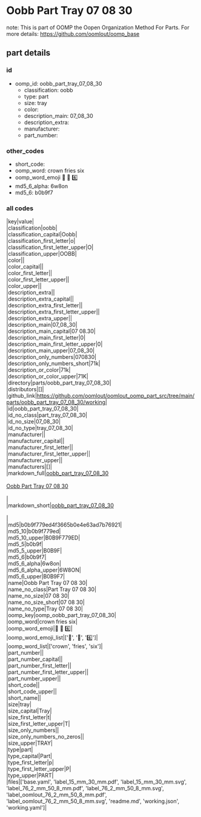 # Oobb Part Tray 07 08 30  

note: This is part of OOMP the Oopen Organization Method For Parts. For more details: https://github.com/oomlout/oomp_base

##  part details





### id
* oomp_id: oobb_part_tray_07_08_30
  * classification: oobb
  * type: part
  * size: tray
  * color: 
  * description_main: 07_08_30
  * description_extra: 
  * manufacturer: 
  * part_number: 

### other_codes
* short_code: 
* oomp_word: crown fries six
* oomp_word_emoji :crown: :fries: :six:
* md5_6_alpha: 6w8on
* md5_6: b0b9f7

### all codes 
|key|value|  
|classification|oobb|  
|classification_capital|Oobb|  
|classification_first_letter|o|  
|classification_first_letter_upper|O|  
|classification_upper|OOBB|  
|color||  
|color_capital||  
|color_first_letter||  
|color_first_letter_upper||  
|color_upper||  
|description_extra||  
|description_extra_capital||  
|description_extra_first_letter||  
|description_extra_first_letter_upper||  
|description_extra_upper||  
|description_main|07_08_30|  
|description_main_capital|07 08.30|  
|description_main_first_letter|0|  
|description_main_first_letter_upper|0|  
|description_main_upper|07_08_30|  
|description_only_numbers|070830|  
|description_only_numbers_short|71k|  
|description_or_color|71k|  
|description_or_color_upper|71K|  
|directory|parts/oobb_part_tray_07_08_30|  
|distributors|[]|  
|github_link|https://github.com/oomlout/oomlout_oomp_part_src/tree/main/parts/oobb_part_tray_07_08_30/working|  
|id|oobb_part_tray_07_08_30|  
|id_no_class|part_tray_07_08_30|  
|id_no_size|07_08_30|  
|id_no_type|tray_07_08_30|  
|manufacturer||  
|manufacturer_capital||  
|manufacturer_first_letter||  
|manufacturer_first_letter_upper||  
|manufacturer_upper||  
|manufacturers|[]|  
|markdown_full|[oobb_part_tray_07_08_30](https://github.com/oomlout/oomlout_oomp_part_src/tree/main/parts/oobb_part_tray_07_08_30/working)<br>[](https://github.com/oomlout/oomlout_oomp_part_src/tree/main/parts/oobb_part_tray_07_08_30/working)<br>[Oobb Part Tray 07 08 30](https://github.com/oomlout/oomlout_oomp_part_src/tree/main/parts/oobb_part_tray_07_08_30/working)<br><br>|  
|markdown_short|[oobb_part_tray_07_08_30](https://github.com/oomlout/oomlout_oomp_part_src/tree/main/parts/oobb_part_tray_07_08_30/working)<br><br>|  
|md5|b0b9f779ed4f3665b0e4e63ad7b76921|  
|md5_10|b0b9f779ed|  
|md5_10_upper|B0B9F779ED|  
|md5_5|b0b9f|  
|md5_5_upper|B0B9F|  
|md5_6|b0b9f7|  
|md5_6_alpha|6w8on|  
|md5_6_alpha_upper|6W8ON|  
|md5_6_upper|B0B9F7|  
|name|Oobb Part Tray 07 08 30|  
|name_no_class|Part Tray 07 08 30|  
|name_no_size|07 08 30|  
|name_no_size_short|07 08 30|  
|name_no_type|Tray 07 08 30|  
|oomp_key|oomp_oobb_part_tray_07_08_30|  
|oomp_word|crown fries six|  
|oomp_word_emoji|:crown: :fries: :six:|  
|oomp_word_emoji_list|[':crown:', ':fries:', ':six:']|  
|oomp_word_list|['crown', 'fries', 'six']|  
|part_number||  
|part_number_capital||  
|part_number_first_letter||  
|part_number_first_letter_upper||  
|part_number_upper||  
|short_code||  
|short_code_upper||  
|short_name||  
|size|tray|  
|size_capital|Tray|  
|size_first_letter|t|  
|size_first_letter_upper|T|  
|size_only_numbers||  
|size_only_numbers_no_zeros||  
|size_upper|TRAY|  
|type|part|  
|type_capital|Part|  
|type_first_letter|p|  
|type_first_letter_upper|P|  
|type_upper|PART|  
|files|['base.yaml', 'label_15_mm_30_mm.pdf', 'label_15_mm_30_mm.svg', 'label_76_2_mm_50_8_mm.pdf', 'label_76_2_mm_50_8_mm.svg', 'label_oomlout_76_2_mm_50_8_mm.pdf', 'label_oomlout_76_2_mm_50_8_mm.svg', 'readme.md', 'working.json', 'working.yaml']|  

